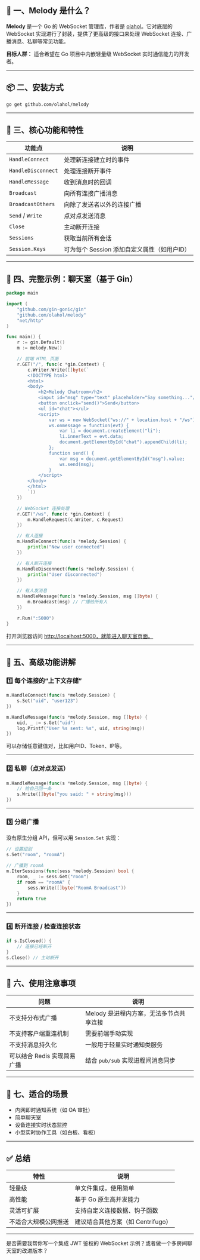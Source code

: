
## 🧩 一、Melody 是什么？

**Melody** 是一个 Go 的 WebSocket 管理库，作者是 [olahol](https://github.com/olahol)。它对底层的 WebSocket 实现进行了封装，提供了更高级的接口来处理 WebSocket 连接、广播消息、私聊等常见功能。

**目标人群：**
适合希望在 Go 项目中内嵌轻量级 WebSocket 实时通信能力的开发者。

---

## 📦 二、安装方式

```bash
go get github.com/olahol/melody
```

---

## 🧰 三、核心功能和特性

| 功能点                | 说明                          |
| ------------------ | --------------------------- |
| `HandleConnect`    | 处理新连接建立时的事件                 |
| `HandleDisconnect` | 处理连接断开事件                    |
| `HandleMessage`    | 收到消息时的回调                    |
| `Broadcast`        | 向所有连接广播消息                   |
| `BroadcastOthers`  | 向除了发送者以外的连接广播               |
| `Send` / `Write`   | 点对点发送消息                     |
| `Close`            | 主动断开连接                      |
| `Sessions`         | 获取当前所有会话                    |
| `Session.Keys`     | 可为每个 Session 添加自定义属性（如用户ID） |

---

## 📘 四、完整示例：聊天室（基于 Gin）

```go
package main

import (
	"github.com/gin-gonic/gin"
	"github.com/olahol/melody"
	"net/http"
)

func main() {
	r := gin.Default()
	m := melody.New()

	// 前端 HTML 页面
	r.GET("/", func(c *gin.Context) {
		c.Writer.Write([]byte(`
		<!DOCTYPE html>
		<html>
		<body>
			<h2>Melody Chatroom</h2>
			<input id="msg" type="text" placeholder="Say something..."/>
			<button onclick="send()">Send</button>
			<ul id="chat"></ul>
			<script>
				var ws = new WebSocket("ws://" + location.host + "/ws");
				ws.onmessage = function(evt) {
					var li = document.createElement("li");
					li.innerText = evt.data;
					document.getElementById("chat").appendChild(li);
				};
				function send() {
					var msg = document.getElementById("msg").value;
					ws.send(msg);
				}
			</script>
		</body>
		</html>
		`))
	})

	// WebSocket 连接处理
	r.GET("/ws", func(c *gin.Context) {
		m.HandleRequest(c.Writer, c.Request)
	})

	// 有人连接
	m.HandleConnect(func(s *melody.Session) {
		println("New user connected")
	})

	// 有人断开连接
	m.HandleDisconnect(func(s *melody.Session) {
		println("User disconnected")
	})

	// 有人发消息
	m.HandleMessage(func(s *melody.Session, msg []byte) {
		m.Broadcast(msg) // 广播给所有人
	})

	r.Run(":5000")
}
```

打开浏览器访问 [http://localhost:5000，就能进入聊天室页面。](http://localhost:5000，就能进入聊天室页面。)

---

## 🧠 五、高级功能讲解

### 1️⃣ 每个连接的“上下文存储”

```go
m.HandleConnect(func(s *melody.Session) {
	s.Set("uid", "user123")
})

m.HandleMessage(func(s *melody.Session, msg []byte) {
	uid, _ := s.Get("uid")
	log.Printf("User %s sent: %s", uid, string(msg))
})
```

可以存储任意键值对，比如用户ID、Token、IP等。

---

### 2️⃣ 私聊（点对点发送）

```go
m.HandleMessage(func(s *melody.Session, msg []byte) {
	// 给自己回一条
	s.Write([]byte("you said: " + string(msg)))
})
```

---

### 3️⃣ 分组广播

没有原生分组 API，但可以用 `Session.Set` 实现：

```go
// 设置组别
s.Set("room", "roomA")

// 广播到 roomA
m.IterSessions(func(sess *melody.Session) bool {
	room, _ := sess.Get("room")
	if room == "roomA" {
		sess.Write([]byte("RoomA Broadcast"))
	}
	return true
})
```

---

### 4️⃣ 断开连接 / 检查连接状态

```go
if s.IsClosed() {
	// 连接已经断开
}
s.Close() // 主动断开
```

---

## 🚧 六、使用注意事项

| 问题                | 说明                      |
| ----------------- | ----------------------- |
| 不支持分布式广播          | Melody 是进程内方案，无法多节点共享连接 |
| 不支持客户端重连机制        | 需要前端手动实现                |
| 不支持消息持久化          | 一般用于轻量实时通知类服务           |
| 可以结合 Redis 实现简易广播 | 结合 `pub/sub` 实现进程间消息同步  |

---

## 🧩 七、适合的场景

* 内网即时通知系统（如 OA 审批）
* 简单聊天室
* 设备连接实时状态监控
* 小型实时协作工具（如白板、看板）

---

## ✅ 总结

| 特性         | 说明                     |
| ---------- | ---------------------- |
| 轻量级        | 单文件集成，使用简单             |
| 高性能        | 基于 Go 原生高并发能力          |
| 灵活可扩展      | 支持自定义连接数据、钩子函数         |
| 不适合大规模公网推送 | 建议结合其他方案（如 Centrifugo） |

---

是否需要我帮你写一个集成 JWT 鉴权的 WebSocket 示例？或者做一个多房间聊天室的改进版本？
